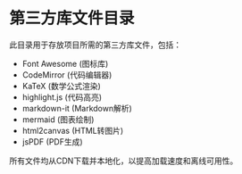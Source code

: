 # 第三方库文件目录

此目录用于存放项目所需的第三方库文件，包括：

- Font Awesome (图标库)
- CodeMirror (代码编辑器)
- KaTeX (数学公式渲染)
- highlight.js (代码高亮)
- markdown-it (Markdown解析)
- mermaid (图表绘制)
- html2canvas (HTML转图片)
- jsPDF (PDF生成)

所有文件均从CDN下载并本地化，以提高加载速度和离线可用性。